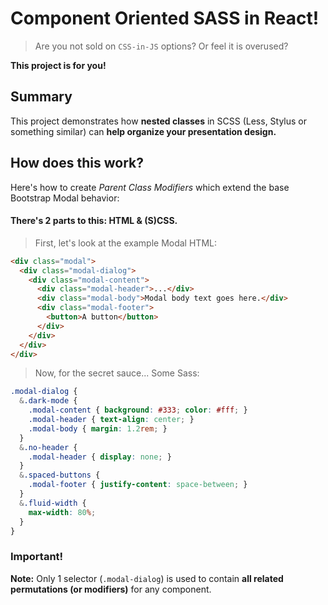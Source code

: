 # Component Oriented SASS in React!

> Are you not sold on `CSS-in-JS` options? 
> Or feel it is overused?

**This project is for you!**

## Summary

This project demonstrates how **nested classes** in SCSS (Less, Stylus or something similar) can **help organize your presentation design.**

## How does this work?

Here's how to create _Parent Class Modifiers_ which extend the base Bootstrap Modal behavior:

#### There's 2 parts to this: HTML & (S)CSS.

> First, let's look at the example Modal HTML:

```html
<div class="modal">
  <div class="modal-dialog">
    <div class="modal-content">
      <div class="modal-header">...</div>
      <div class="modal-body">Modal body text goes here.</div>
      <div class="modal-footer">
        <button>A button</button>
      </div>
    </div>
  </div>
</div>
```

> Now, for the secret sauce... Some Sass:

```scss
.modal-dialog {
  &.dark-mode {
    .modal-content { background: #333; color: #fff; }
    .modal-header { text-align: center; }
    .modal-body { margin: 1.2rem; }
  }
  &.no-header {
    .modal-header { display: none; }
  }
  &.spaced-buttons {
    .modal-footer { justify-content: space-between; }
  }
  &.fluid-width {
    max-width: 80%;
  }
}
```

### Important!

**Note:** Only 1 selector (`.modal-dialog`) is used to contain **all related permutations (or modifiers)** for any component.


